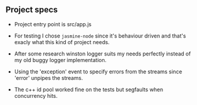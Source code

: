 ## Project specs

 * Project entry point is src/app.js

 * For testing I chose `jasmine-node` since it's behaviour driven
 and that's exacly what this kind of project needs.
 
 * After some research winston logger suits my needs perfectly instead of
 my old buggy logger implementation.

 * Using the 'exception' event to specify errors from the streams since 'error' unpipes the streams.

 * The c++ id pool worked fine on the tests but segfaults when concurrency hits.
